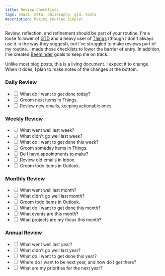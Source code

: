 ```yaml
---
title: Review Checklists
tags: email, meta, philosophy, gtd, tools
description: Making routine simpler.
---
```


Review, reflection, and refinement should be part of your routine. I'm a loose follower of [GTD](http://gettingthingsdone.com/) and a heavy user of [Things](http://culturedcode.com/things/guide/) (though I don't always use it in the way they suggest), but I've struggled to make reviews part of my routine. I made these checklists to lower the barrier of entry. In addition, I've created [Beeminder](https://www.beeminder.com/) goals to keep me on track.

Unlike most blog posts, this is a living document. I expect it to change. When It does, I plan to make notes of the changes at the bottom.

### Daily Review

- <input type="checkbox"/> What do I want to get done today?
- <input type="checkbox"/> Groom next items in Things.
- <input type="checkbox"/> Review new emails, keeping actionable ones.


### Weekly Review

- <input type="checkbox"/> What went well last week?
- <input type="checkbox"/> What didn't go well last week?
- <input type="checkbox"/> What do I want to get done this week?
- <input type="checkbox"/> Groom someday items in Things.
- <input type="checkbox"/> Do I have appointments to make?
- <input type="checkbox"/> Review old emails in Inbox.
- <input type="checkbox"/> Groom todo items in Outlook.


### Monthly Review

- <input type="checkbox"/> What went well last month?
- <input type="checkbox"/> What didn't go well last month?
- <input type="checkbox"/> Groom todo items in Outlook.
- <input type="checkbox"/> What do I want to get done this month?
- <input type="checkbox"/> What events are this month?
- <input type="checkbox"/> What projects are my focus this month?


### Annual Review

- <input type="checkbox"/> What went well last year?
- <input type="checkbox"/> What didn't go well last year?
- <input type="checkbox"/> What do I want to get done this year?
- <input type="checkbox"/> Where do I want to be next year, and how do I get there?
- <input type="checkbox"/> What are my priorities for the next year?
